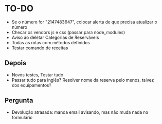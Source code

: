 # TO-DO

- Se o número for "2147483647", colocar alerta de que precisa atualizar o número
- Checar os vendors js e css (passar para node_modules)
- Aviso ao deletar Categorias de Reserváveis
- Todas as rotas com métodos definidos
- Testar comando de receitas

## Depois
- Novos testes, Testar tudo
- Passar tudo para inglês? Resolver nome da reserva pelo menos, talvez dos equipamentos?

## Pergunta
- Devolução atrasada: manda email avisando, mas não muda nada no formulário
